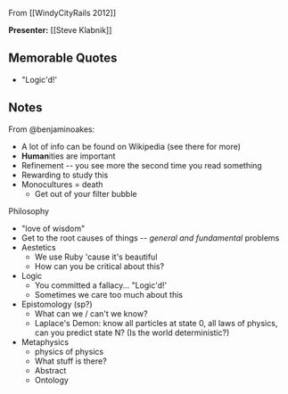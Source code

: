 From [[WindyCityRails 2012]]

**Presenter:** [[Steve Klabnik]]

## Memorable Quotes

* "Logic'd!'

## Notes

From @benjaminoakes:

* A lot of info can be found on Wikipedia (see there for more)
* **Human**ities are important
* Refinement -- you see more the second time you read something
* Rewarding to study this
* Monocultures = death
    * Get out of your filter bubble

Philosophy

* "love of wisdom"
* Get to the root causes of things -- _general and fundamental_ problems
* Aestetics
    * We use Ruby 'cause it's beautiful
    * How can you be critical about this?  
* Logic
    * You committed a fallacy... "Logic'd!'
    * Sometimes we care too much about this
* Epistomology (sp?)
    * What can we / can't we know?
    * Laplace's Demon: know all particles at state 0, all laws of physics, can you predict state N?  (Is the world deterministic?)
* Metaphysics
    * physics of physics
    * What stuff is there?
    * Abstract
    * Ontology
